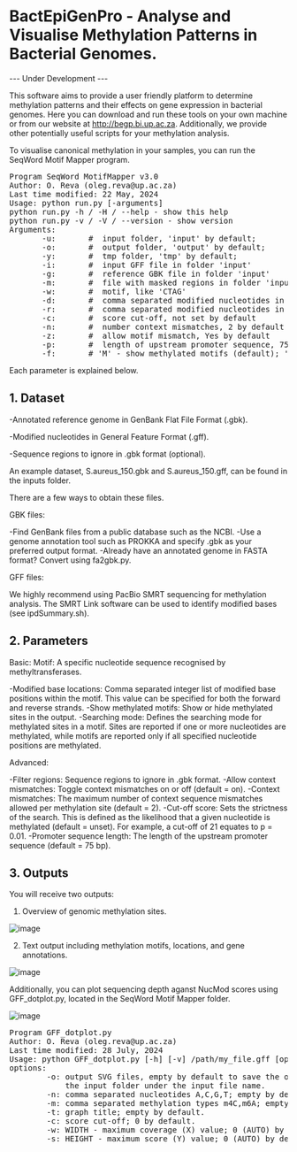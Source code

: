# BactEpiGenPro - Analyse and Visualise Methylation Patterns in Bacterial Genomes.

--- Under Development --- 

This software aims to provide a user friendly platform to determine methylation patterns and their effects on gene expression in bacterial genomes. Here you can download and run these tools on your own machine or from our website at http://begp.bi.up.ac.za. Additionally, we provide other potentially useful scripts for your methylation analysis.

To visualise canonical methylation in your samples, you can run the SeqWord Motif Mapper program.

<pre>
Program SeqWord MotifMapper v3.0
Author: O. Reva (oleg.reva@up.ac.za)
Last time modified: 22 May, 2024
Usage: python run.py [-arguments]
python run.py -h / -H / --help - show this help
python run.py -v / -V / --version - show version
Arguments:
	   -u:       # <folder> input folder, 'input' by default;
	   -o:       # <folder> output folder, 'output' by default;
	   -y:       # <folder> tmp folder, 'tmp' by default;
	   -i:       # <file name> input GFF file in folder 'input'
	   -g:       # <file name> reference GBK file in folder 'input'
	   -m:       # <file name> file with masked regions in folder 'input'
	   -w:       # <word> motif, like 'CTAG'
	   -d:       # <INT,INT> comma separated modified nucleotides in forward stran
	   -r:       # <INT,INT> comma separated modified nucleotides in reverse stran
	   -c:       # <FLOAT> score cut-off, not set by default
	   -n:       # <INT> number context mismatches, 2 by default
	   -z:       # <Yes/No> allow motif mismatch, Yes by default
	   -p:       # <INT> length of upstream promoter sequence, 75 by default
	   -f:       # 'M' - show methylated motifs (default); 'U' - show unmenthylated motifs;
</pre>

Each parameter is explained below.

## 1. Dataset
-Annotated reference genome in GenBank Flat File Format (.gbk).

-Modified nucleotides in General Feature Format (.gff).

-Sequence regions to ignore in .gbk format (optional).

An example dataset, S.aureus_150.gbk and S.aureus_150.gff, can be found in the inputs folder.

There are a few ways to obtain these files.

GBK files:

-Find GenBank files from a public database such as the NCBI.
-Use a genome annotation tool such as PROKKA and specify .gbk as your preferred output format.
-Already have an annotated genome in FASTA format? Convert using fa2gbk.py.

GFF files:

We highly recommend using PacBio SMRT sequencing for methylation analysis. The SMRT Link software can be used to identify modified bases (see ipdSummary.sh).

## 2. Parameters

Basic:
Motif: A specific nucleotide sequence recognised by methyltransferases.

-Modified base locations: Comma separated integer list of modified base positions within the motif. This value can be specified for both the forward and reverse strands.
-Show methylated motifs: Show or hide methylated sites in the output.
-Searching mode: Defines the searching mode for methylated sites in a motif. Sites are reported if one or more nucleotides are methylated, while motifs are reported only if all specified nucleotide positions are methylated.

Advanced:

-Filter regions: Sequence regions to ignore in .gbk format.
-Allow context mismatches: Toggle context mismatches on or off (default = on).
-Context mismatches: The maximum number of context sequence mismatches allowed per methylation site (default = 2).
-Cut-off score: Sets the strictness of the search. This is defined as the likelihood that a given nucleotide is methylated (default = unset). For example, a cut-off of 21 equates to p = 0.01.
-Promoter sequence length: The length of the upstream promoter sequence (default = 75 bp).

## 3. Outputs

You will receive two outputs:

1. Overview of genomic methylation sites.
   
![image](https://github.com/user-attachments/assets/8f6f4f36-5480-40c9-8d1c-56254f623825)

2. Text output including methylation motifs, locations, and gene annotations.
   
![image](https://github.com/user-attachments/assets/e12e9ced-a57a-4b81-a6e8-1f91118b8a12)

Additionally, you can plot sequencing depth aganst NucMod scores using GFF_dotplot.py, located in the SeqWord Motif Mapper folder.

![image](https://github.com/user-attachments/assets/2b8a72d8-0aac-44b3-a59e-a0df4d609d84)

<pre>
Program GFF_dotplot.py
Author: O. Reva (oleg.reva@up.ac.za)
Last time modified: 28 July, 2024
Usage: python GFF_dotplot.py [-h] [-v] /path/my_file.gff [options]
options:
        -o: output SVG files, empty by default to save the output into
            the input folder under the input file name.
        -n: comma separated nucleotides A,C,G,T; empty by default.
        -m: comma separated methylation types m4C,m6A; empty by default.
        -t: graph title; empty by default.
        -c: score cut-off; 0 by default.
        -w: WIDTH - maximum coverage (X) value; 0 (AUTO) by default.
        -s: HEIGHT - maximum score (Y) value; 0 (AUTO) by default.
</pre>

   
